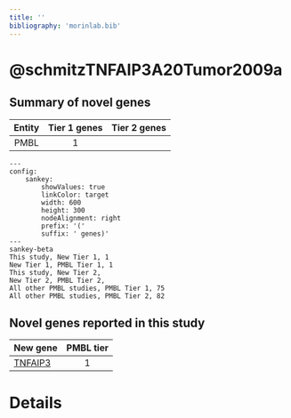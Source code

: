 ```yaml
---
title: ''
bibliography: 'morinlab.bib'
---
```


# @schmitzTNFAIP3A20Tumor2009a
## Summary of novel genes

|Entity| Tier 1 genes| Tier 2 genes|
|:-:|:-:|:-:|
|PMBL|1||
```mermaid
---
config:
    sankey:
        showValues: true
        linkColor: target
        width: 600
        height: 300
        nodeAlignment: right
        prefix: '('
        suffix: ' genes)'
---
sankey-beta
This study, New Tier 1, 1
New Tier 1, PMBL Tier 1, 1
This study, New Tier 2, 
New Tier 2, PMBL Tier 2, 
All other PMBL studies, PMBL Tier 1, 75
All other PMBL studies, PMBL Tier 2, 82
```


## Novel genes reported in this study

|New gene|PMBL tier|
|:-|:-:|
|[TNFAIP3](TNFAIP3)|1 |

# Details

